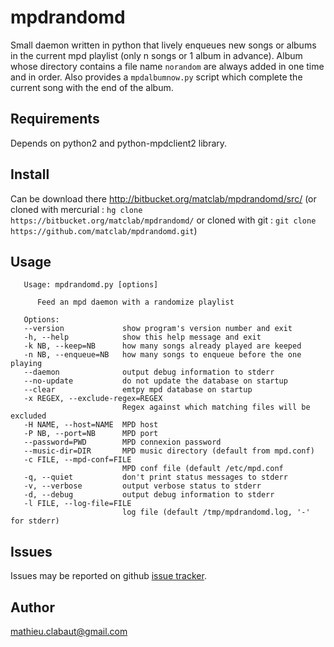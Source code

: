 # mpdrandomd #
Small daemon written in python that lively enqueues new songs or albums in the
current mpd playlist (only n songs or 1 album in advance). Album whose
directory contains a file name `norandom` are always added in one time and in
order.
Also provides a `mpdalbumnow.py` script which complete the current song
with the end of the album.

## Requirements ##

Depends on python2 and python-mpdclient2 library.

## Install ##

Can be download there http://bitbucket.org/matclab/mpdrandomd/src/ (or cloned
with mercurial : `hg clone https://bitbucket.org/matclab/mpdrandomd/` or cloned
with git : `git clone https://github.com/matclab/mpdrandomd.git`)


## Usage ##
```
   Usage: mpdrandomd.py [options]

      Feed an mpd daemon with a randomize playlist

   Options:
   --version             show program's version number and exit
   -h, --help            show this help message and exit
   -k NB, --keep=NB      how many songs already played are keeped
   -n NB, --enqueue=NB   how many songs to enqueue before the one playing
   --daemon              output debug information to stderr
   --no-update           do not update the database on startup
   --clear               emtpy mpd database on startup
   -x REGEX, --exclude-regex=REGEX
                         Regex against which matching files will be excluded
   -H NAME, --host=NAME  MPD host
   -P NB, --port=NB      MPD port
   --password=PWD        MPD connexion password
   --music-dir=DIR       MPD music directory (default from mpd.conf)
   -c FILE, --mpd-conf=FILE
                         MPD conf file (default /etc/mpd.conf
   -q, --quiet           don't print status messages to stderr
   -v, --verbose         output verbose status to stderr
   -d, --debug           output debug information to stderr
   -l FILE, --log-file=FILE
                         log file (default /tmp/mpdrandomd.log, '-' for stderr)
```

## Issues ##

Issues may be reported on github [issue
tracker](https://github.com/matclab/mpdrandomd/issues).

## Author ##

mathieu.clabaut@gmail.com

